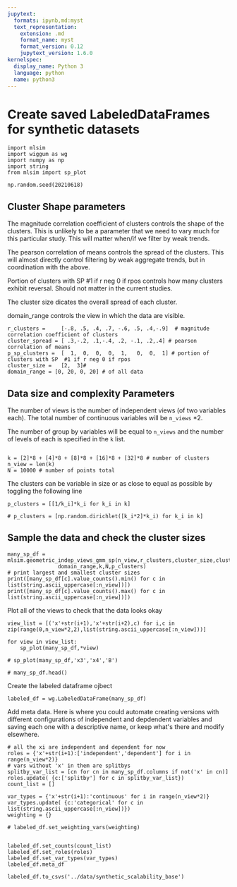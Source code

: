 ```yaml
---
jupytext:
  formats: ipynb,md:myst
  text_representation:
    extension: .md
    format_name: myst
    format_version: 0.12
    jupytext_version: 1.6.0
kernelspec:
  display_name: Python 3
  language: python
  name: python3
---
```


# Create saved LabeledDataFrames for synthetic datasets

```{code-cell} ipython3
import mlsim
import wiggum as wg
import numpy as np
import string
from mlsim import sp_plot

np.random.seed(20210618)
```

## Cluster Shape parameters
The magnitude correlation coefficient of clusters controls the shape of the clusters. This is unlikely to be a parameter that we need to vary much for this particular study. This will matter when/if we filter by weak trends.


The pearson correlation of means controls the spread of the clusters. This will almost directly control filtering by weak aggregate trends, but in coordination with the above. 

Portion of clusters with SP  #1 if r neg 0 if rpos controls how many clusters exhibit reversal. Should not matter in the current studies. 

The cluster size dicates the overall spread of each cluster. 

domain_range controls the view in which the data are visible. 

```{code-cell} ipython3
r_clusters =     [-.8, .5, .4, .7, -.6, .5, .4,-.9]  # magnitude correlation coefficient of clusters
cluster_spread = [ .3,-.2, .1,-.4, .2, -.1, .2,.4] # pearson correlation of means
p_sp_clusters =  [  1,  0,  0,  0,  1,   0,  0,  1] # portion of clusters with SP  #1 if r neg 0 if rpos
cluster_size =   [2,  3]#
domain_range = [0, 20, 0, 20] # of all data
```

## Data size and complexity Parameters

The number of views is the number of independent views (of two variables each). The total number of continuous variables will be `n_views` *2.  

The number of group by variables will be equal to `n_views` and the number of levels of each is specified in the `k` list. 

```{code-cell} ipython3

k = [2]*8 + [4]*8 + [8]*8 + [16]*8 + [32]*8 # number of clusters
n_view = len(k)
N = 10000 # number of points total
```

The clusters can be variable in size or as close to equal as possible by toggling the following line

```{code-cell} ipython3
p_clusters = [[1/k_i]*k_i for k_i in k]

# p_clusters = [np.random.dirichlet([k_i*2]*k_i) for k_i in k]
```

## Sample the data and check the cluster sizes

```{code-cell} ipython3
many_sp_df = mlsim.geometric_indep_views_gmm_sp(n_view,r_clusters,cluster_size,cluster_spread,p_sp_clusters,
                domain_range,k,N,p_clusters)
# print largest and smallest cluster sizes
print([many_sp_df[c].value_counts().min() for c in list(string.ascii_uppercase[:n_view])])
print([many_sp_df[c].value_counts().max() for c in list(string.ascii_uppercase[:n_view])])
```

Plot all of the views to check that the data looks okay

```{code-cell} ipython3
view_list = [('x'+str(i+1),'x'+str(i+2),c) for i,c in zip(range(0,n_view*2,2),list(string.ascii_uppercase[:n_view]))]

for view in view_list:
    sp_plot(many_sp_df,*view)
    
# sp_plot(many_sp_df,'x3','x4','B')

# many_sp_df.head()
```

Create the labeled dataframe ojbect

```{code-cell} ipython3
labeled_df = wg.LabeledDataFrame(many_sp_df)
```

Add meta data.  Here is where you could automate creating versions with different configurations of independent and depdendent variables and saving each one with a descriptive name, or keep what's there and modify elsewhere.

```{code-cell} ipython3
# all the xi are independent and dependent for now
roles = {'x'+str(i+1):['independent','dependent'] for i in range(n_view*2)}
# vars without 'x' in them are splitbys
splitby_var_list = [cn for cn in many_sp_df.columns if not('x' in cn)]
roles.update( {c:['splitby'] for c in splitby_var_list})
count_list = []

var_types = {'x'+str(i+1):'continuous' for i in range(n_view*2)}
var_types.update( {c:'categorical' for c in list(string.ascii_uppercase[:n_view])})
weighting = {}

# labeled_df.set_weighting_vars(weighting)


labeled_df.set_counts(count_list)
labeled_df.set_roles(roles)
labeled_df.set_var_types(var_types)
labeled_df.meta_df
```

```{code-cell} ipython3
labeled_df.to_csvs('../data/synthetic_scalability_base')
```

```{code-cell} ipython3

```
